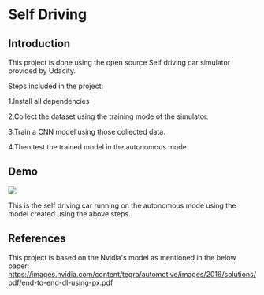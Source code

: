 # Self Driving


## Introduction

This project is done using the open source Self driving car simulator provided by Udacity.

Steps included in the project:

1.Install all dependencies 

2.Collect the dataset using the training mode of the simulator.

3.Train a CNN model using those collected data.

4.Then test the trained model in the autonomous mode.



## Demo
![](https://github.com/Aliza211/Selfdriving/blob/main/Demo%20Video.gif)

This is the self driving car running on the autonomous mode using the model created using the above steps.





## References

This project is based on the Nvidia's model as mentioned in the below paper:
https://images.nvidia.com/content/tegra/automotive/images/2016/solutions/pdf/end-to-end-dl-using-px.pdf
